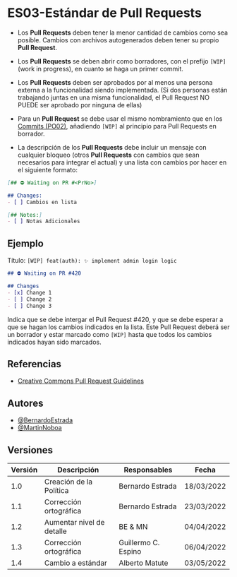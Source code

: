 # ES03-Estándar de Pull Requests

- Los **Pull Requests** deben tener la menor cantidad de cambios como sea posible. Cambios con archivos autogenerados deben tener su propio **Pull Request**.

- Los **Pull Requests** se deben abrir como borradores, con el prefijo `[WIP]` (work in progress), en cuanto se haga un primer commit.

- Los **Pull Requests** deben ser aprobados por al menos una persona externa a la funcionalidad siendo implementada. (Si dos personas están trabajando juntas en una misma funcionalidad, el Pull Request NO PUEDE ser aprobado por ninguna de ellas)

- Para un **Pull Request** se debe usar el mismo nombramiento que en los [Commits (PO02)](./PO02), añadiendo `[WIP]` al principio para Pull Requests en borrador.

- La descripción de los **Pull Requests** debe incluir un mensaje con cualquier bloqueo (otros **Pull Requests** con cambios que sean necesarios para integrar el actual) y una lista con cambios por hacer en el siguiente formato:

```md
[## ⛔ Waiting on PR #<PrNo>]

## Changes:
- [ ] Cambios en lista

[## Notes:]
- [ ] Notas Adicionales
```

## Ejemplo

Título: `[WIP] feat(auth): ✨ implement admin login logic`

```md
## ⛔️ Waiting on PR #420

## Changes
- [x] Change 1
- [ ] Change 2
- [ ] Change 3
```

Indica que se debe intergar el Pull Request #420, y que se debe esperar a que se hagan los cambios indicados en la lista. Este Pull Request deberá ser un borrador y estar marcado como `[WIP]` hasta que todos los cambios indicados hayan sido marcados.

## Referencias

- [Creative Commons Pull Request Guidelines](https://opensource.creativecommons.org/contributing-code/pr-guidelines/)

## Autores

- [@BernardoEstrada](https://www.github.com/BernardoEstrada)   
- [@MartinNoboa](https://www.github.com/MartinNoboa)

## Versiones

| Versión | Descripción                                   | Responsables         | Fecha      |
| ------- | --------------------------------------------  | ----------------     | ---------- |
| 1.0     | Creación de la Política                       | Bernardo Estrada     | 18/03/2022 |
| 1.1     | Corrección ortográfica                        | Bernardo Estrada     | 23/03/2022 |
| 1.2     | Aumentar nivel de detalle                     | BE & MN              | 04/04/2022 |
| 1.3     | Corrección ortográfica                        | Guillermo C. Espino  | 06/04/2022 |
| 1.4     | Cambio a estándar                             | Alberto Matute       | 03/05/2022 |

